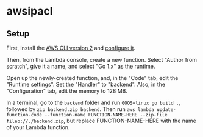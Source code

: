 # awsipacl
## Setup
First, install the [AWS CLI version 2](https://docs.aws.amazon.com/cli/latest/userguide/install-cliv2.html) and [configure it](https://docs.aws.amazon.com/cli/latest/userguide/cli-configure-quickstart.html).

Then, from the Lambda console, create a new function. Select "Author from scratch", give it a name, and select "Go 1.x" as the runtime.

Open up the newly-created function, and, in the "Code" tab, edit the "Runtime settings". Set the "Handler" to "backend". Also, in the "Configuration" tab, edit the memory to 128 MB.

In a terminal, go to the `backend` folder and run `GOOS=linux go build .`, followed by `zip backend.zip backend`. Then run `aws lambda update-function-code --function-name FUNCTION-NAME-HERE --zip-file fileb://./backend.zip`, but replace FUNCTION-NAME-HERE with the name of your Lambda function.